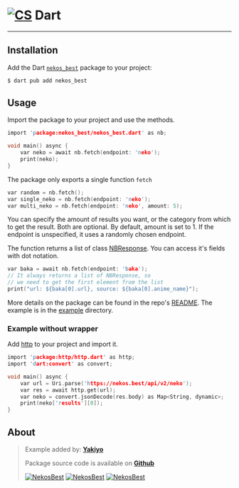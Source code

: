 <!-- markdownlint-disable MD014 -->

# [![CS](https://cdn.discordapp.com/emojis/1037721964162330764.webp?size=32&quality=lossless)](https://nekos.best/discord?ref=docs) Dart

---

## Installation

Add the Dart [`nekos_best`](https://pub.dev/packages/nekos_best) package to your project:

```bash
$ dart pub add nekos_best
```

## Usage

Import the package to your project and use the methods.

```c
import 'package:nekos_best/nekos_best.dart' as nb;

void main() async {
    var neko = await nb.fetch(endpoint: 'neko');
    print(neko);
}
```

The package only exports a single function `fetch`

```c
var random = nb.fetch();
var single_neko = nb.fetch(endpoint: 'neko');
var multi_neko = nb.fetch(endpoint: 'neko', amount: 5);
```

You can specify the amount of results you want, or the category from which to get the result. Both are optional. By default, amount is set to 1. If the endpoint is unspecified, it uses a randomly chosen endpoint.

The function returns a list of class [NBResponse](https://github.com/Yakiyo/nekos_best_dart/blob/main/README.md#response). You can access it's fields with dot notation.

```c
var baka = await nb.fetch(endpoint: 'baka');
// It always returns a list of NBResponse, so 
// we need to get the first element from the list
print("url: ${baka[0].url}, source: ${baka[0].anime_name}");
```

More details on the package can be found in the repo's [README](https://github.com/Yakiyo/nekos_best_dart#readme). The example is in the [example](https://github.com/Yakiyo/nekos_best_dart/tree/main/example) directory.

### Example without wrapper

Add [http](https://pub.dev/packages/http) to your project and import it.

```c
import 'package:http/http.dart' as http;
import 'dart:convert' as convert;

void main() async {
    var url = Uri.parse('https://nekos.best/api/v2/neko');
    var res = await http.get(url);
    var neko = convert.jsonDecode(res.body) as Map<String, dynamic>;
    print(neko['results'][0]);
}
```

## About

> Example added by: [**Yakiyo**](https://github.com/Yakiyo)
>
> Package source code is available on [**Github**](https://github.com/Yakiyo/nekos_best_dart)
>
> [![NekosBest](https://img.shields.io/pub/v/nekos_best?logo=dart&style=flat-square&label=Version)](https://pub.dev/packages/nekos_best) [![NekosBest](https://img.shields.io/pub/popularity/nekos_best?color=blue&logo=dart&style=flat-square&label=Popularity)](https://pub.dev/packages/nekos_best) [![NekosBest](https://img.shields.io/github/stars/Yakiyo/nekos_best_dart?color=yellow&label=Stars&logo=github&style=flat-square)](https://github.com/Yakiyo/nekos_best_dart)
